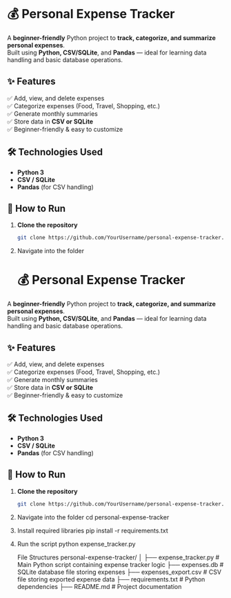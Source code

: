 # 💰 Personal Expense Tracker

A **beginner-friendly** Python project to **track, categorize, and summarize personal expenses**.  
Built using **Python, CSV/SQLite**, and **Pandas** — ideal for learning data handling and basic database operations.

## ✨ Features
✅ Add, view, and delete expenses  
✅ Categorize expenses (Food, Travel, Shopping, etc.)  
✅ Generate monthly summaries  
✅ Store data in **CSV or SQLite**  
✅ Beginner-friendly & easy to customize  

## 🛠 Technologies Used
- **Python 3**
- **CSV / SQLite**
- **Pandas** (for CSV handling)

## 🚀 How to Run
1. **Clone the repository**  
   ```bash
   git clone https://github.com/YourUsername/personal-expense-tracker.git
2. Navigate into the folder
   # 💰 Personal Expense Tracker

A **beginner-friendly** Python project to **track, categorize, and summarize personal expenses**.  
Built using **Python, CSV/SQLite**, and **Pandas** — ideal for learning data handling and basic database operations.

## ✨ Features
✅ Add, view, and delete expenses  
✅ Categorize expenses (Food, Travel, Shopping, etc.)  
✅ Generate monthly summaries  
✅ Store data in **CSV or SQLite**  
✅ Beginner-friendly & easy to customize  

## 🛠 Technologies Used
- **Python 3**
- **CSV / SQLite**
- **Pandas** (for CSV handling)

## 🚀 How to Run
1. **Clone the repository**  
   ```bash
   git clone https://github.com/YourUsername/personal-expense-tracker.git
2. Navigate into the folder
   cd personal-expense-tracker

3. Install required libraries
    pip install -r requirements.txt
   
4. Run the script
   python expense_tracker.py

   File Structures
   personal-expense-tracker/
│
├── expense_tracker.py       # Main Python script containing expense tracker logic
├── expenses.db              # SQLite database file storing expenses
├── expenses_export.csv      # CSV file storing exported expense data
├── requirements.txt         # Python dependencies
├── README.md                # Project documentation
